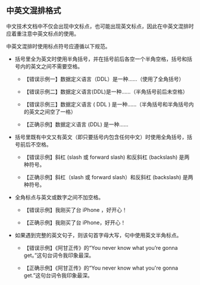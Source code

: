 ## 中英文混排格式

中文技术文档中不仅会出现中文标点，也可能出现英文标点，因此在中英文混排时应着重注意中英文标点的使用。

中英文混排时使用标点符号应遵循以下规范。

- 括号里全为英文时使用半角括号，并在括号前后各空一个半角空格，括号和括号内的英文之间不需要空格。

    - 【错误示例一】数据定义语言（DDL）是一种……（使用了全角括号）

    - 【错误示例二】数据定义语言(DDL)是一种……（半角括号前后未空格）

    - 【错误示例三】数据定义语言 ( DDL ) 是一种……（半角括号和半角括号内的英文之间空了一格）

    - 【正确示例】数据定义语言 (DDL) 是一种……

- 括号里既有中文又有英文（即只要括号内包含任何中文）时使用全角括号，括号前后不空格。

    - 【错误示例】斜杠 (slash 或 forward slash) 和反斜杠 (backslash) 是两种符号。

    - 【正确示例】斜杠（slash 或 forward slash）和反斜杠 (backslash) 是两种符号。

- 全角标点与英文或数字之间不加空格。

    - 【错误示例】我刚买了台 iPhone ，好开心！

    - 【正确示例】我刚买了台 iPhone，好开心！

- 如果遇到完整的英文句子，则该句首字母大写，句中使用英文半角标点。

    - 【错误示例】《阿甘正传》的“You never know what you’re gonna get。”这句台词令我印象最深。

    - 【正确示例】《阿甘正传》的“You never know what you're gonna get.”这句台词令我印象最深。